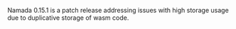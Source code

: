 Namada 0.15.1 is a patch release addressing issues with high storage
usage due to duplicative storage of wasm code.
